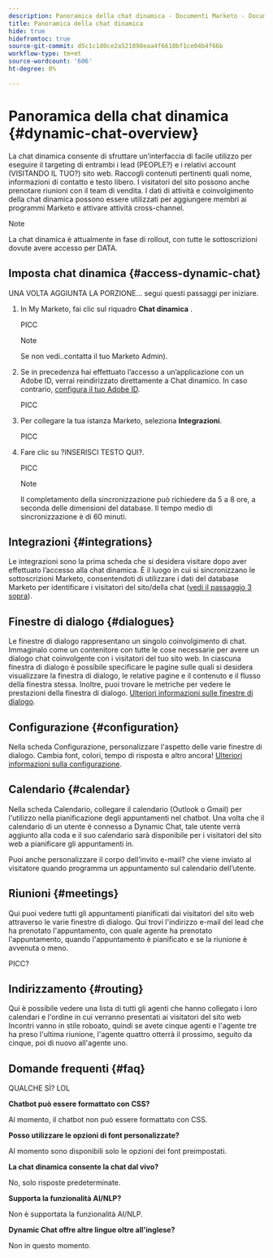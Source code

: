 ```yaml
---
description: Panoramica della chat dinamica - Documenti Marketo - Documentazione del prodotto
title: Panoramica della chat dinamica
hide: true
hidefromtoc: true
source-git-commit: d5c1c1d0ce2a521898eaa4f6610bf1ce04b4f66b
workflow-type: tm+mt
source-wordcount: '606'
ht-degree: 0%

---
```


# Panoramica della chat dinamica {#dynamic-chat-overview}

La chat dinamica consente di sfruttare un’interfaccia di facile utilizzo per eseguire il targeting di entrambi i lead (PEOPLE?) e i relativi account (VISITANDO IL TUO?) sito web. Raccogli contenuti pertinenti quali nome, informazioni di contatto e testo libero. I visitatori del sito possono anche prenotare riunioni con il team di vendita. I dati di attività e coinvolgimento della chat dinamica possono essere utilizzati per aggiungere membri ai programmi Marketo e attivare attività cross-channel.

>[!NOTE]
>
>La chat dinamica è attualmente in fase di rollout, con tutte le sottoscrizioni dovute avere accesso per DATA.

## Imposta chat dinamica {#access-dynamic-chat}

UNA VOLTA AGGIUNTA LA PORZIONE... segui questi passaggi per iniziare.

1. In My Marketo, fai clic sul riquadro **Chat dinamica** .

   PICC

   >[!NOTE]
   >
   >Se non vedi..contatta il tuo Marketo Admin).

1. Se in precedenza hai effettuato l’accesso a un’applicazione con un Adobe ID, verrai reindirizzato direttamente a Chat dinamico. In caso contrario, [configura il tuo Adobe ID](https://helpx.adobe.com/manage-account/using/create-update-adobe-id.html).

   PICC

1. Per collegare la tua istanza Marketo, seleziona **Integrazioni**.

   PICC

1. Fare clic su ?INSERISCI TESTO QUI?.

   PICC

   >[!NOTE]
   >
   >Il completamento della sincronizzazione può richiedere da 5 a 8 ore, a seconda delle dimensioni del database. Il tempo medio di sincronizzazione è di 60 minuti.

## Integrazioni {#integrations}

Le integrazioni sono la prima scheda che si desidera visitare dopo aver effettuato l’accesso alla chat dinamica. È il luogo in cui si sincronizzano le sottoscrizioni Marketo, consentendoti di utilizzare i dati del database Marketo per identificare i visitatori del sito/della chat ([vedi il passaggio 3 sopra](#access-dynamic-chat)).

## Finestre di dialogo {#dialogues}

Le finestre di dialogo rappresentano un singolo coinvolgimento di chat. Immaginalo come un contenitore con tutte le cose necessarie per avere un dialogo chat coinvolgente con i visitatori del tuo sito web. In ciascuna finestra di dialogo è possibile specificare le pagine sulle quali si desidera visualizzare la finestra di dialogo, le relative pagine e il contenuto e il flusso della finestra stessa. Inoltre, puoi trovare le metriche per vedere le prestazioni della finestra di dialogo. [Ulteriori informazioni sulle finestre di dialogo](/help/marketo/product-docs/demand-generation/dynamic-chat/dialogues.md).

## Configurazione {#configuration}

Nella scheda Configurazione, personalizzare l&#39;aspetto delle varie finestre di dialogo. Cambia font, colori, tempo di risposta e altro ancora! [Ulteriori informazioni sulla configurazione](/help/marketo/product-docs/demand-generation/dynamic-chat/configuration.md).

## Calendario {#calendar}

Nella scheda Calendario, collegare il calendario (Outlook o Gmail) per l&#39;utilizzo nella pianificazione degli appuntamenti nel chatbot. Una volta che il calendario di un utente è connesso a Dynamic Chat, tale utente verrà aggiunto alla coda e il suo calendario sarà disponibile per i visitatori del sito web a pianificare gli appuntamenti in.

Puoi anche personalizzare il corpo dell’invito e-mail? che viene inviato al visitatore quando programma un appuntamento sul calendario dell’utente.

## Riunioni {#meetings}

Qui puoi vedere tutti gli appuntamenti pianificati dai visitatori del sito web attraverso le varie finestre di dialogo. Qui trovi l&#39;indirizzo e-mail del lead che ha prenotato l&#39;appuntamento, con quale agente ha prenotato l&#39;appuntamento, quando l&#39;appuntamento è pianificato e se la riunione è avvenuta o meno.

PICC?

## Indirizzamento {#routing}

Qui è possibile vedere una lista di tutti gli agenti che hanno collegato i loro calendari e l&#39;ordine in cui verranno presentati ai visitatori del sito web Incontri vanno in stile roboato, quindi se avete cinque agenti e l&#39;agente tre ha preso l&#39;ultima riunione, l&#39;agente quattro otterrà il prossimo, seguito da cinque, poi di nuovo all&#39;agente uno.

## Domande frequenti {#faq}

QUALCHE SÌ? LOL

**Chatbot può essere formattato con CSS?**

Al momento, il chatbot non può essere formattato con CSS.

**Posso utilizzare le opzioni di font personalizzate?**

Al momento sono disponibili solo le opzioni dei font preimpostati.

**La chat dinamica consente la chat dal vivo?**

No, solo risposte predeterminate.

**Supporta la funzionalità AI/NLP?**

Non è supportata la funzionalità AI/NLP.

**Dynamic Chat offre altre lingue oltre all&#39;inglese?**

Non in questo momento.
